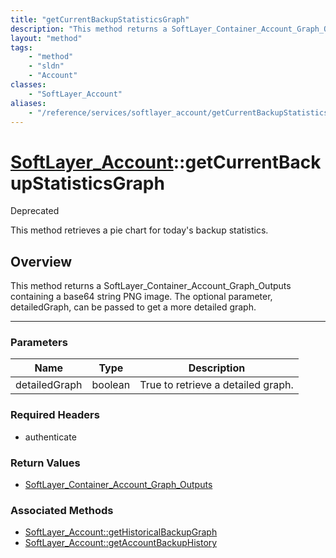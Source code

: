 ```yaml
---
title: "getCurrentBackupStatisticsGraph"
description: "This method returns a SoftLayer_Container_Account_Graph_Outputs containing a base64 string PNG image. The optional param... "
layout: "method"
tags:
    - "method"
    - "sldn"
    - "Account"
classes:
    - "SoftLayer_Account"
aliases:
    - "/reference/services/softlayer_account/getCurrentBackupStatisticsGraph"
---
```

# [SoftLayer_Account](/reference/services/SoftLayer_Account)::getCurrentBackupStatisticsGraph

<div class="deprecated"><span class="deprecation-label">Deprecated </span></div>

This method retrieves a pie chart for today's backup statistics.


## Overview 
This method returns a SoftLayer_Container_Account_Graph_Outputs containing a base64 string PNG image. The optional parameter, detailedGraph, can be passed to get a more detailed graph. 

-----

### Parameters 
|Name | Type | Description |
| --- | --- | --- |
|detailedGraph| boolean| True to retrieve a detailed graph.|


### Required Headers
* authenticate


### Return Values
* <a href='/reference/datatypes/SoftLayer_Container_Account_Graph_Outputs'>SoftLayer_Container_Account_Graph_Outputs </a>


### Associated Methods

*  [SoftLayer_Account::getHistoricalBackupGraph](/reference/services/SoftLayer_Account/getHistoricalBackupGraph )
*  [SoftLayer_Account::getAccountBackupHistory](/reference/services/SoftLayer_Account/getAccountBackupHistory )




